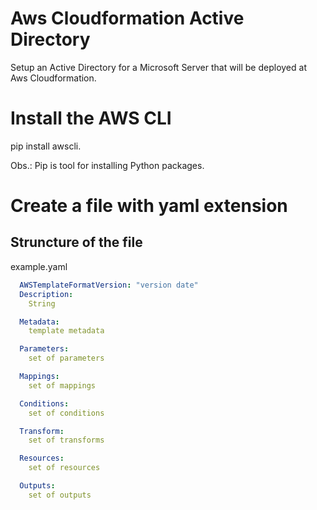 # Aws Cloudformation Active Directory

Setup an Active Directory for a Microsoft Server that will be deployed at Aws Cloudformation.

# Install the AWS CLI

pip install awscli.

Obs.: Pip is tool for installing Python packages.

# Create a file with yaml extension
## Struncture of the file
example.yaml
```yaml
  AWSTemplateFormatVersion: "version date"
  Description:
    String

  Metadata:
    template metadata

  Parameters:
    set of parameters

  Mappings:
    set of mappings

  Conditions:
    set of conditions

  Transform:
    set of transforms

  Resources:
    set of resources

  Outputs:
    set of outputs
```
